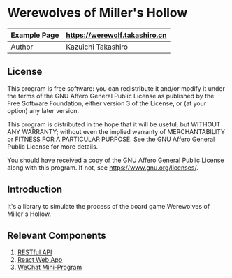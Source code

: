 Werewolves of Miller's Hollow
==========

| Example Page |    https://werewolf.takashiro.cn       |
|--------------|---------------------------------------|
| Author       |           Kazuichi Takashiro          |


License
-------
This program is free software: you can redistribute it and/or modify
it under the terms of the GNU Affero General Public License as
published by the Free Software Foundation, either version 3 of the
License, or (at your option) any later version.

This program is distributed in the hope that it will be useful,
but WITHOUT ANY WARRANTY; without even the implied warranty of
MERCHANTABILITY or FITNESS FOR A PARTICULAR PURPOSE.  See the
GNU Affero General Public License for more details.

You should have received a copy of the GNU Affero General Public License
along with this program. If not, see <https://www.gnu.org/licenses/>.

Introduction
------------

It's a library to simulate the process of the board game Werewolves of Miller's Hollow.

Relevant Components
-------------------
1. [RESTful API](https://github.com/takashiro/asmodee-werewolf-server)
1. [React Web App](https://github.com/takashiro/asmodee-werewolf-react)
1. [WeChat Mini-Program](https://github.com/takashiro/asmodee-werewolf-wechat)
